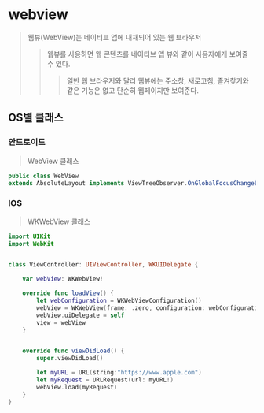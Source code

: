 # webview

> 웹뷰(WebView)는 네이티브 앱에 내재되어 있는 웹 브라우저
>
> > 웹뷰를 사용하면 웹 콘텐츠를 네이티브 앱 뷰와 같이 사용자에게 보여줄 수 있다.
> >
> > > 일반 웹 브라우저와 달리 웹뷰에는 주소창, 새로고침, 즐겨찾기와 같은 기능은 없고 단순히 웹페이지만 보여준다.

## OS별 클래스

### 안드로이드

> WebView 클래스

```java
public class WebView
extends AbsoluteLayout implements ViewTreeObserver.OnGlobalFocusChangeListener, ViewGroup.OnHierarchyChangeListener
```

### IOS

> WKWebView 클래스

```swift
import UIKit
import WebKit


class ViewController: UIViewController, WKUIDelegate {

    var webView: WKWebView!

    override func loadView() {
        let webConfiguration = WKWebViewConfiguration()
        webView = WKWebView(frame: .zero, configuration: webConfiguration)
        webView.uiDelegate = self
        view = webView
    }


    override func viewDidLoad() {
        super.viewDidLoad()

        let myURL = URL(string:"https://www.apple.com")
        let myRequest = URLRequest(url: myURL!)
        webView.load(myRequest)
    }
}
```
